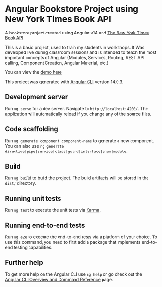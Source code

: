# Angular Bookstore Project using New York Times Book API

A bookstore project created using Angular v14 and [The New York Times Book API](https://developer.nytimes.com/docs/books-product/1/overview)

This is a basic project, used to train my students in workshops. It Was developed live during classroom sessions and is intended to teach the most important concepts of Angular (Modules, Services, Routing, REST API calling, Component Creation, Angular Material, etc.)

You can view the [demo here](https://bansodeashish24.github.io/angular-bookstore-project)

This project was generated with [Angular CLI](https://github.com/angular/angular-cli) version 14.0.3.

## Development server

Run `ng serve` for a dev server. Navigate to `http://localhost:4200/`. The application will automatically reload if you change any of the source files.

## Code scaffolding

Run `ng generate component component-name` to generate a new component. You can also use `ng generate directive|pipe|service|class|guard|interface|enum|module`.

## Build

Run `ng build` to build the project. The build artifacts will be stored in the `dist/` directory.

## Running unit tests

Run `ng test` to execute the unit tests via [Karma](https://karma-runner.github.io).

## Running end-to-end tests

Run `ng e2e` to execute the end-to-end tests via a platform of your choice. To use this command, you need to first add a package that implements end-to-end testing capabilities.

## Further help

To get more help on the Angular CLI use `ng help` or go check out the [Angular CLI Overview and Command Reference](https://angular.io/cli) page.
